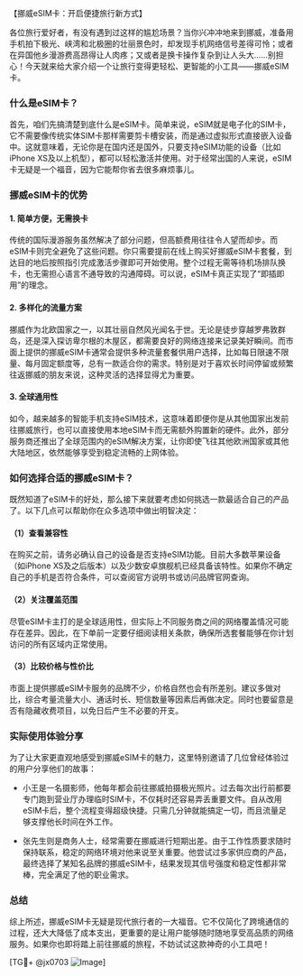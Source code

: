 【挪威eSIM卡：开启便捷旅行新方式】

各位旅行爱好者，有没有遇到过这样的尴尬场景？当你兴冲冲地来到挪威，准备用手机拍下极光、峡湾和北极圈的壮丽景色时，却发现手机网络信号差得可怜；或者在异国他乡漫游费高昂得让人肉疼；又或者是换卡操作复杂到让人头大……别担心！今天就来给大家介绍一个让旅行变得更轻松、更智能的小工具——挪威eSIM卡。

### 什么是eSIM卡？

首先，咱们先搞清楚到底什么是eSIM卡。简单来说，eSIM就是电子化的SIM卡，它不需要像传统实体SIM卡那样需要剪卡槽安装，而是通过虚拟形式直接嵌入设备中。这就意味着，无论你是在国内还是国外，只要支持eSIM功能的设备（比如iPhone XS及以上机型），都可以轻松激活并使用。对于经常出国的人来说，eSIM卡无疑是一个福音，因为它能帮你省去很多麻烦事儿。

### 挪威eSIM卡的优势

#### 1. 简单方便，无需换卡
传统的国际漫游服务虽然解决了部分问题，但高额费用往往令人望而却步。而eSIM卡则完全避免了这些问题。你只需要提前在线上购买好挪威eSIM卡套餐，到达目的地后按照指引完成激活步骤即可开始使用。整个过程无需等待机场排队换卡，也无需担心语言不通导致的沟通障碍。可以说，eSIM卡真正实现了“即插即用”的理念。

#### 2. 多样化的流量方案
挪威作为北欧国家之一，以其壮丽自然风光闻名于世。无论是徒步穿越罗弗敦群岛，还是深入探访卑尔根的木屋区，都需要良好的网络连接来记录美好瞬间。而市面上提供的挪威eSIM卡通常会提供多种流量套餐供用户选择，比如每日限速不限量、每月固定额度等，总有一款适合你的需求。特别是对于喜欢长时间停留或频繁往返挪威的朋友来说，这种灵活的选择显得尤为重要。

#### 3. 全球通用性
如今，越来越多的智能手机支持eSIM技术，这意味着即便你是从其他国家出发前往挪威旅行，也可以直接使用本地eSIM卡而无需额外购置新的硬件。此外，部分服务商还推出了全球范围内的eSIM解决方案，让你即使飞往其他欧洲国家或其他大陆地区，依然能够享受到稳定流畅的上网体验。

### 如何选择合适的挪威eSIM卡？

既然知道了eSIM卡的好处，那么接下来就要考虑如何挑选一款最适合自己的产品了。以下几点可以帮助你在众多选项中做出明智决定：

#### （1）查看兼容性
在购买之前，请务必确认自己的设备是否支持eSIM功能。目前大多数苹果设备（如iPhone XS及之后版本）以及少数安卓旗舰机已经具备该特性。如果你不确定自己的手机是否符合条件，可以查阅官方说明书或访问品牌官网查询。

#### （2）关注覆盖范围
尽管eSIM卡主打的是全球适用性，但实际上不同服务商之间的网络覆盖情况可能存在差异。因此，在下单前一定要仔细阅读相关条款，确保所选套餐能够在你计划访问的所有区域内正常使用。

#### （3）比较价格与性价比
市面上提供挪威eSIM卡服务的品牌不少，价格自然也会有所差别。建议多做对比，综合考量流量大小、通话时长、短信数量等因素后再做决定。同时也要留意是否有隐藏收费项目，以免日后产生不必要的开支。

### 实际使用体验分享

为了让大家更直观地感受到挪威eSIM卡的魅力，这里特别邀请了几位曾经体验过的用户分享他们的故事：

- 小王是一名摄影师，他每年都会前往挪威拍摄极光照片。过去每次出行前都要专门跑到营业厅办理临时SIM卡，不仅耗时还容易弄丢重要文件。自从改用eSIM卡后，整个流程变得超级快捷。只需几分钟就能搞定一切，而且流量足够支撑他长时间在外工作。
  
- 张先生则是商务人士，经常需要在挪威进行短期出差。由于工作性质要求随时保持联系，稳定的网络环境对他来说至关重要。他尝试过多家供应商的产品，最终选择了某知名品牌的挪威eSIM卡，结果发现其信号强度和稳定性都非常棒，完全满足了他的职业需求。

### 总结

综上所述，挪威eSIM卡无疑是现代旅行者的一大福音。它不仅简化了跨境通信的过程，还大大降低了成本支出，更重要的是让用户能够随时随地享受高品质的网络服务。如果你也即将踏上前往挪威的旅程，不妨试试这款神奇的小工具吧！

[TG💪+ @jx0703 ![Image](https://github.com/user-attachments/assets/dbca1d08-cadb-493c-b0ec-ad6f7a83f270)]
